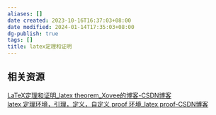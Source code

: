 ```yaml
---
aliases: []
date created: 2023-10-16T16:37:03+08:00
date modified: 2024-01-14T17:35:03+08:00
dg-publish: true
tags: []
title: latex定理和证明
---
```


## 相关资源
[LaTeX定理和证明\_latex theorem\_Xovee的博客-CSDN博客](https://blog.csdn.net/xovee/article/details/131611081)  
[latex 定理环境，引理，定义，自定义 proof 环境\_latex proof-CSDN博客](https://blog.csdn.net/robert_chen1988/article/details/61204853)